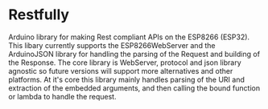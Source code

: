 # Restfully
Arduino library for making Rest compliant APIs on the ESP8266 (ESP32). This libary currently supports
the ESP8266WebServer and the ArduinoJSON library for handling the parsing of the Request and building 
of the Response. The core library is WebServer, protocol and json library agnostic so future versions
will support more alternatives and other platforms. At it's core this library mainly handles parsing
of the URI and extraction of the embedded arguments, and then calling the bound function or lambda to
handle the request.
